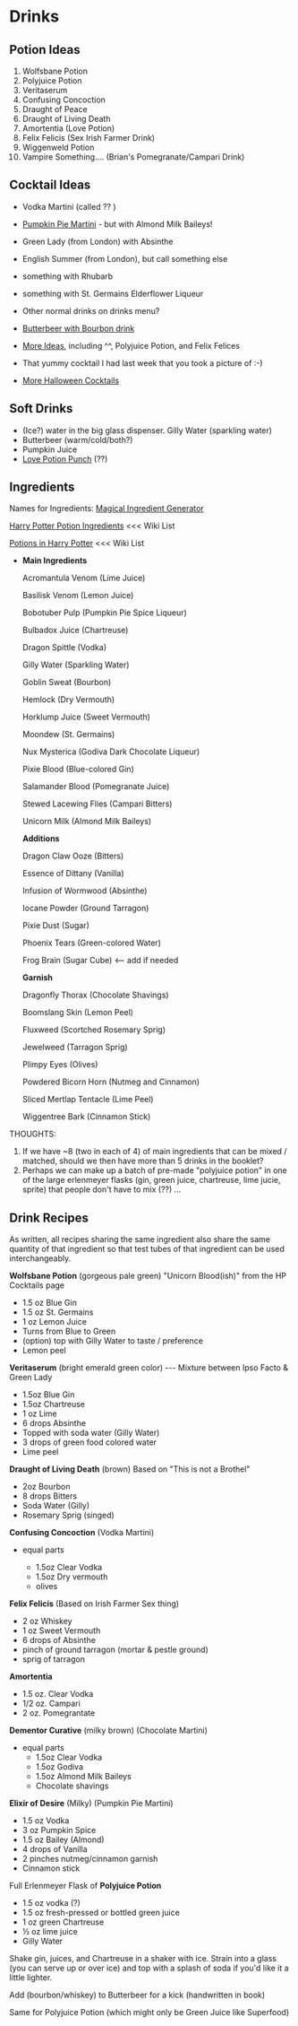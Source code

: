 # Drinks

## Potion Ideas

1. Wolfsbane Potion
2. Polyjuice Potion
3. Veritaserum
4. Confusing Concoction
5. Draught of Peace
6. Draught of Living Death
7. Amortentia (Love Potion)
8. Felix Felicis (Sex Irish Farmer Drink)
9. Wiggenweld Potion
10. Vampire Something....  (Brian's Pomegranate/Campari Drink)

## Cocktail Ideas

- Vodka Martini (called ?? )
- [Pumpkin Pie Martini](https://www.allrecipes.com/recipe/180314/pumpkin-spice-martini/) - but with Almond Milk Baileys! 
- Green Lady (from London) with Absinthe
- English Summer (from London), but call something else
- something with Rhubarb
- something with St. Germains Elderflower Liqueur
- Other normal drinks on drinks menu?
- [Butterbeer with Bourbon drink](https://www.buzzfeed.com/rachelysanders/harry-potter-and-the-night-he-wont-remember)
- [More Ideas](https://www.buzzfeed.com/rachelysanders/harry-potter-and-the-night-he-wont-remember), including ^^, Polyjuice Potion, and Felix Felices

- That yummy cocktail I had last week that you took a picture of :-)
- [More Halloween Cocktails](https://delishably.com/beverages/halloween-cocktails)

## Soft Drinks

- (Ice?) water in the big glass dispenser. Gilly Water (sparkling water)
- Butterbeer  (warm/cold/both?)
- Pumpkin Juice
- [Love Potion Punch](https://www.buzzfeed.com/rachelysanders/amortentia-love-potion-punch#.aloZJG7pbr) (??)

## Ingredients


Names for Ingredients:  [Magical Ingredient Generator](http://www.dungeonsandtaverns.com/magical-ingredients/)

[Harry Potter Potion Ingredients](http://harrypotter.wikia.com/wiki/Category:Potion_ingredients) <<< Wiki List

[Potions in Harry Potter](https://en.wikipedia.org/wiki/Potions_in_Harry_Potter) <<< Wiki List 

- **Main Ingredients**

  Acromantula Venom (Lime Juice) 

  Basilisk Venom (Lemon Juice)

  Bobotuber Pulp (Pumpkin Pie Spice Liqueur)

  Bulbadox Juice (Chartreuse)

  Dragon Spittle (Vodka)

  Gilly Water (Sparkling Water)

  Goblin Sweat (Bourbon)

  Hemlock (Dry Vermouth)

  Horklump Juice (Sweet Vermouth)

  Moondew (St. Germains)

  Nux Mysterica (Godiva Dark Chocolate Liqueur)

  Pixie Blood (Blue-colored Gin)

  Salamander Blood (Pomegranate Juice)

  Stewed Lacewing Flies (Campari Bitters)

  Unicorn Milk (Almond Milk Baileys)



  **Additions**

  Dragon Claw Ooze (Bitters)

  Essence of Dittany (Vanilla)

  Infusion of Wormwood (Absinthe)

  Iocane Powder (Ground Tarragon)

  Pixie Dust (Sugar)

  Phoenix Tears (Green-colored Water)

 

  Frog Brain (Sugar Cube)  <-- add if needed





  **Garnish**

  Dragonfly Thorax (Chocolate Shavings)

  Boomslang Skin (Lemon Peel)

  Fluxweed (Scortched Rosemary Sprig)

  Jewelweed (Tarragon Sprig)

  Plimpy Eyes (Olives) 

  Powdered Bicorn Horn (Nutmeg and Cinnamon)

  Sliced Mertlap Tentacle (Lime Peel)

  Wiggentree Bark (Cinnamon Stick)



THOUGHTS:

1. If we have ~8 (two in each of 4) of main ingredients that can be mixed / matched, should we then have more than 5 drinks in the booklet?
2. Perhaps we can make up a batch of pre-made "polyjuice potion" in one of the large erlenmeyer flasks (gin, green juice, chartreuse, lime jucie, sprite) that people don't have to mix (??) ... 



## Drink Recipes

As written, all recipes sharing the same ingredient also share the same quantity of that ingredient so that test tubes of that ingredient can be used interchangeably. 

**Wolfsbane Potion** (gorgeous pale green)
"Unicorn Blood(ish)" from the HP Cocktails page

- 1.5 oz Blue Gin
- 1.5 oz St. Germains
- 1 oz Lemon Juice
- Turns from Blue to Green
- (option) top with Gilly Water to taste / preference
- Lemon peel



**Veritaserum** (bright emerald green color)  --- 
Mixture between Ipso Facto & Green Lady

- 1.5oz Blue Gin
- 1.5oz Chartreuse
- 1 oz Lime
- 6 drops Absinthe
- Topped with soda water (Gilly Water)
- 3 drops of green food colored water
- Lime peel 



**Draught of Living Death**  (brown)
Based on "This is not a Brothel"

- 2oz Bourbon
- 8 drops Bitters
- Soda Water (Gilly) 
- Rosemary Sprig (singed)



**Confusing Concoction** 
(Vodka Martini)

- equal parts

  - 1.5oz Clear Vodka
  - 1.5oz Dry vermouth
  - olives


**Felix Felicis**
(Based on Irish Farmer Sex thing)

- 2 oz Whiskey
- 1 oz Sweet Vermouth
- 6 drops of Absinthe
- pinch of ground tarragon (mortar & pestle ground)
- sprig of tarragon



**Amortentia**

- 1.5 oz. Clear Vodka
- 1/2 oz. Campari
- 2 oz. Pomegrantate 



**Dementor Curative** (milky brown)
(Chocolate Martini)

- equal parts
  - 1.5oz Clear Vodka 
  - 1.5oz Godiva
  - 1.5oz Almond Milk Baileys
  - Chocolate shavings



**Elixir of Desire** (Milky)
(Pumpkin Pie Martini) 

- 1.5 oz Vodka
- 3 oz Pumpkin Spice
- 1.5 oz Bailey (Almond)
- 4 drops of Vanilla
- 2 pinches nutmeg/cinnamon garnish
- Cinnamon stick









Full Erlenmeyer Flask of **Polyjuice Potion**

- 1.5 oz vodka (?)
- 1.5 oz fresh-pressed or bottled green juice
- 1 oz green Chartreuse
- ½ oz lime juice
- Gilly Water

Shake gin, juices, and Chartreuse in a shaker with ice. Strain into a glass (you can serve up or over ice) and top with a splash of soda if you'd like it a little lighter.



Add (bourbon/whiskey) to Butterbeer for a kick (handwritten in book)

Same for Polyjuice Potion (which might only be Green Juice like Superfood)